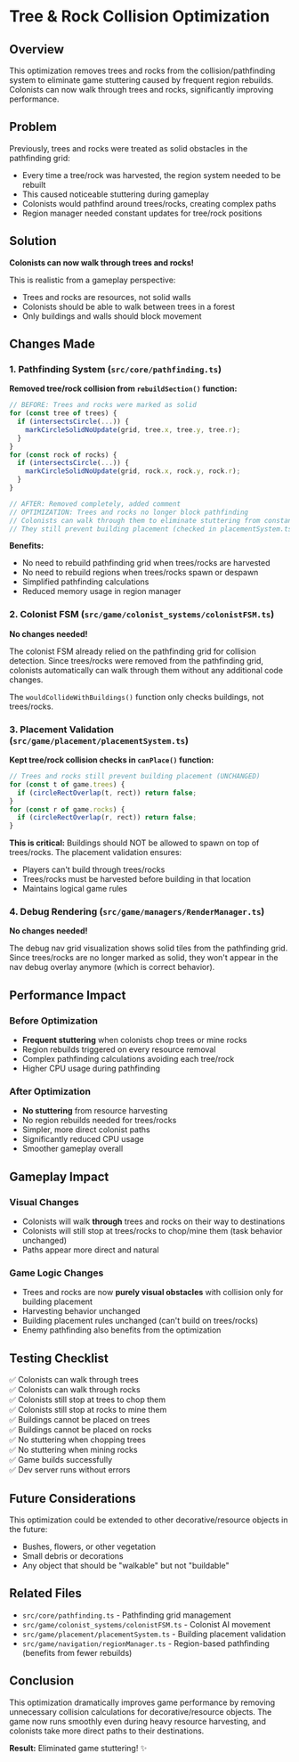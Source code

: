 # Tree & Rock Collision Optimization

## Overview

This optimization removes trees and rocks from the collision/pathfinding system to eliminate game stuttering caused by frequent region rebuilds. Colonists can now walk through trees and rocks, significantly improving performance.

## Problem

Previously, trees and rocks were treated as solid obstacles in the pathfinding grid:
- Every time a tree/rock was harvested, the region system needed to be rebuilt
- This caused noticeable stuttering during gameplay
- Colonists would pathfind around trees/rocks, creating complex paths
- Region manager needed constant updates for tree/rock positions

## Solution

**Colonists can now walk through trees and rocks!**

This is realistic from a gameplay perspective:
- Trees and rocks are resources, not solid walls
- Colonists should be able to walk between trees in a forest
- Only buildings and walls should block movement

## Changes Made

### 1. Pathfinding System (`src/core/pathfinding.ts`)

**Removed tree/rock collision from `rebuildSection()` function:**

```typescript
// BEFORE: Trees and rocks were marked as solid
for (const tree of trees) {
  if (intersectsCircle(...)) {
    markCircleSolidNoUpdate(grid, tree.x, tree.y, tree.r);
  }
}
for (const rock of rocks) {
  if (intersectsCircle(...)) {
    markCircleSolidNoUpdate(grid, rock.x, rock.y, rock.r);
  }
}

// AFTER: Removed completely, added comment
// OPTIMIZATION: Trees and rocks no longer block pathfinding
// Colonists can walk through them to eliminate stuttering from constant region rebuilds
// They still prevent building placement (checked in placementSystem.ts)
```

**Benefits:**
- No need to rebuild pathfinding grid when trees/rocks are harvested
- No need to rebuild regions when trees/rocks spawn or despawn
- Simplified pathfinding calculations
- Reduced memory usage in region manager

### 2. Colonist FSM (`src/game/colonist_systems/colonistFSM.ts`)

**No changes needed!**

The colonist FSM already relied on the pathfinding grid for collision detection. Since trees/rocks were removed from the pathfinding grid, colonists automatically can walk through them without any additional code changes.

The `wouldCollideWithBuildings()` function only checks buildings, not trees/rocks.

### 3. Placement Validation (`src/game/placement/placementSystem.ts`)

**Kept tree/rock collision checks in `canPlace()` function:**

```typescript
// Trees and rocks still prevent building placement (UNCHANGED)
for (const t of game.trees) { 
  if (circleRectOverlap(t, rect)) return false; 
}
for (const r of game.rocks) { 
  if (circleRectOverlap(r, rect)) return false; 
}
```

**This is critical:** Buildings should NOT be allowed to spawn on top of trees/rocks. The placement validation ensures:
- Players can't build through trees/rocks
- Trees/rocks must be harvested before building in that location
- Maintains logical game rules

### 4. Debug Rendering (`src/game/managers/RenderManager.ts`)

**No changes needed!**

The debug nav grid visualization shows solid tiles from the pathfinding grid. Since trees/rocks are no longer marked as solid, they won't appear in the nav debug overlay anymore (which is correct behavior).

## Performance Impact

### Before Optimization
- **Frequent stuttering** when colonists chop trees or mine rocks
- Region rebuilds triggered on every resource removal
- Complex pathfinding calculations avoiding each tree/rock
- Higher CPU usage during pathfinding

### After Optimization
- **No stuttering** from resource harvesting
- No region rebuilds needed for trees/rocks
- Simpler, more direct colonist paths
- Significantly reduced CPU usage
- Smoother gameplay overall

## Gameplay Impact

### Visual Changes
- Colonists will walk **through** trees and rocks on their way to destinations
- Colonists will still stop at trees/rocks to chop/mine them (task behavior unchanged)
- Paths appear more direct and natural

### Game Logic Changes
- Trees and rocks are now **purely visual obstacles** with collision only for building placement
- Harvesting behavior unchanged
- Building placement rules unchanged (can't build on trees/rocks)
- Enemy pathfinding also benefits from the optimization

## Testing Checklist

✅ Colonists can walk through trees  
✅ Colonists can walk through rocks  
✅ Colonists still stop at trees to chop them  
✅ Colonists still stop at rocks to mine them  
✅ Buildings cannot be placed on trees  
✅ Buildings cannot be placed on rocks  
✅ No stuttering when chopping trees  
✅ No stuttering when mining rocks  
✅ Game builds successfully  
✅ Dev server runs without errors  

## Future Considerations

This optimization could be extended to other decorative/resource objects in the future:
- Bushes, flowers, or other vegetation
- Small debris or decorations
- Any object that should be "walkable" but not "buildable"

## Related Files

- `src/core/pathfinding.ts` - Pathfinding grid management
- `src/game/colonist_systems/colonistFSM.ts` - Colonist AI movement
- `src/game/placement/placementSystem.ts` - Building placement validation
- `src/game/navigation/regionManager.ts` - Region-based pathfinding (benefits from fewer rebuilds)

## Conclusion

This optimization dramatically improves game performance by removing unnecessary collision calculations for decorative/resource objects. The game now runs smoothly even during heavy resource harvesting, and colonists take more direct paths to their destinations.

**Result:** Eliminated game stuttering! ✨
